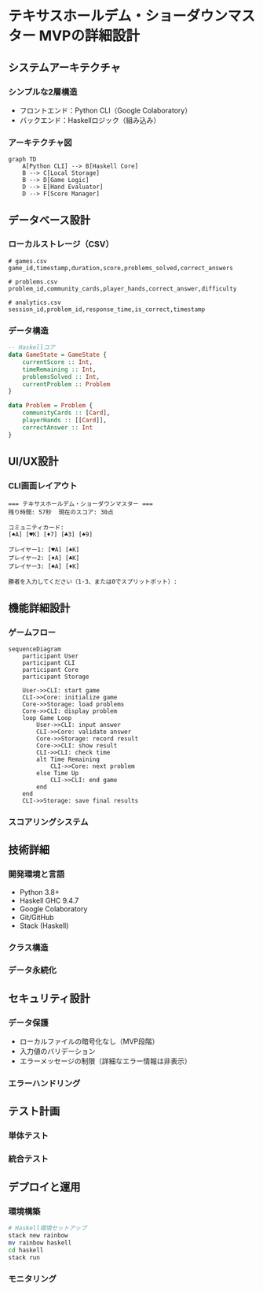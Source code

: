 # テキサスホールデム・ショーダウンマスター MVPの詳細設計

## システムアーキテクチャ
### シンプルな2層構造
- フロントエンド：Python CLI（Google Colaboratory）
- バックエンド：Haskellロジック（組み込み）

### アーキテクチャ図
```mermaid
graph TD
    A[Python CLI] --> B[Haskell Core]
    B --> C[Local Storage]
    B --> D[Game Logic]
    D --> E[Hand Evaluator]
    D --> F[Score Manager]
```

## データベース設計
### ローカルストレージ（CSV）
```csv
# games.csv
game_id,timestamp,duration,score,problems_solved,correct_answers

# problems.csv
problem_id,community_cards,player_hands,correct_answer,difficulty

# analytics.csv
session_id,problem_id,response_time,is_correct,timestamp
```

### データ構造
```haskell
-- Haskellコア
data GameState = GameState {
    currentScore :: Int,
    timeRemaining :: Int,
    problemsSolved :: Int,
    currentProblem :: Problem
}

data Problem = Problem {
    communityCards :: [Card],
    playerHands :: [[Card]],
    correctAnswer :: Int
}
```

## UI/UX設計
### CLI画面レイアウト
```
=== テキサスホールデム・ショーダウンマスター ===
残り時間: 57秒  現在のスコア: 30点

コミュニティカード:
[♠A] [♥K] [♦7] [♣3] [♠9]

プレイヤー1: [♥A] [♠K]
プレイヤー2: [♦A] [♣K]
プレイヤー3: [♣A] [♦K]

勝者を入力してください（1-3、または0でスプリットポット）:
```

## 機能詳細設計
### ゲームフロー
```mermaid
sequenceDiagram
    participant User
    participant CLI
    participant Core
    participant Storage
    
    User->>CLI: start game
    CLI->>Core: initialize game
    Core->>Storage: load problems
    Core->>CLI: display problem
    loop Game Loop
        User->>CLI: input answer
        CLI->>Core: validate answer
        Core->>Storage: record result
        Core->>CLI: show result
        CLI->>CLI: check time
        alt Time Remaining
            CLI->>Core: next problem
        else Time Up
            CLI->>CLI: end game
        end
    end
    CLI->>Storage: save final results
```

### スコアリングシステム

## 技術詳細
### 開発環境と言語
- Python 3.8+
- Haskell GHC 9.4.7
- Google Colaboratory
- Git/GitHub
- Stack (Haskell)

### クラス構造

### データ永続化

## セキュリティ設計
### データ保護
- ローカルファイルの暗号化なし（MVP段階）
- 入力値のバリデーション
- エラーメッセージの制限（詳細なエラー情報は非表示）

### エラーハンドリング

## テスト計画
### 単体テスト

### 統合テスト

## デプロイと運用
### 環境構築
```bash
# Haskell環境セットアップ
stack new rainbow
mv rainbow haskell
cd haskell
stack run
```

### モニタリング
